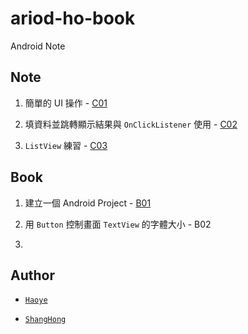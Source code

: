 # ariod-ho-book

Android Note


## Note

1. 簡單的 UI 操作 - [C01](https://github.com/CodeMercs/ariod-ho-book/blob/master/Note/C01.md)

2. 填資料並跳轉顯示結果與 `OnClickListener` 使用 - [C02](https://github.com/CodeMercs/ariod-ho-book/blob/master/Note/C02.md)

3. `ListView` 練習 - [C03](https://github.com/CodeMercs/ariod-ho-book/blob/master/Note/C03.md)


## Book

1. 建立一個 Android Project - [B01](https://raw.githubusercontent.com/CodeMercs/ariod-ho-book/master/Note/B01.md)

2. 用 `Button` 控制畫面 `TextView` 的字體大小 - B02

3.


## Author

- [`Haoye`](https://kancheng.github.io/)

- [`ShangHong`](https://github.com/ShangHong-CAI)
